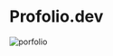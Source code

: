 # Profolio.dev

![porfolio](https://github.com/Mat0wa3/porfolio/assets/67017891/dfe63eae-33dd-4330-8291-0691c282fb3e)

